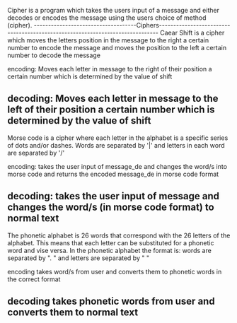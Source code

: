 Cipher is a program which takes the users input of a message and either decodes or encodes the message using the users 
choice of method (cipher).
------------------------------------Ciphers------------------------------------------------------------------------------
Caear Shift 
is a cipher which moves the letters position in the message to the right a certain number to encode the message
and moves the position to the left a certain number to decode the message

encoding:
Moves each letter in message to the right of their position a certain number which is determined by the value of shift

decoding:
Moves each letter in message to the left of their position a certain number which is determined by the value of shift
-------------------------------------------------------------------------------------------------------------------------
Morse code 
is a cipher where each letter in the alphabet is a specific series of dots and/or dashes.
Words are separated by '|' and letters in each word are separated by '/'

encoding:
takes the user input of message_de and changes the word/s into morse code and returns the encoded message_de in morse code 
format

decoding:
takes the user input of message and changes the word/s (in morse code format) to normal text
-------------------------------------------------------------------------------------------------------------------------
The phonetic alphabet 
is 26 words that correspond with the 26 letters of the alphabet.
This means that each letter can be substituted for a phonetic word and vise versa.
In the phonetic alphabet the format is: words are separated by ". " and letters are separated by " "

encoding
takes word/s from user and converts them to phonetic words in the correct format

decoding
takes phonetic words from user and converts them to normal text
-------------------------------------------------------------------------------------------------------------------------
